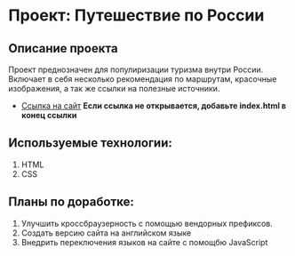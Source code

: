 # Проект: Путешествие по России

## Описание проекта
Проект преднозначен для популиризации туризма внутри России.
Включает в себя несколько рекомендация по маршрутам, красочные
изображения, а так же ссылки на полезные источники.

* [Ссылка на сайт](https://zhyn97.github.io/yet-another-project/)
**Если ссылка не открывается, добавьте index.html в конец ссылки**

## Используемые технологии:
1. HTML
2. CSS

## Планы по доработке:
1. Улучшить кроссбраузерность с помощью вендорных префиксов.
2. Создать версию сайта на английском языке
3. Внедрить переключения языков на сайте с помощбю JavaScript
